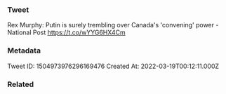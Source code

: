 ### Tweet
Rex Murphy: Putin is surely trembling over Canada's 'convening' power - National Post https://t.co/wYYG6HX4Cm

### Metadata
Tweet ID: 1504973976296169476
Created At: 2022-03-19T00:12:11.000Z

### Related

